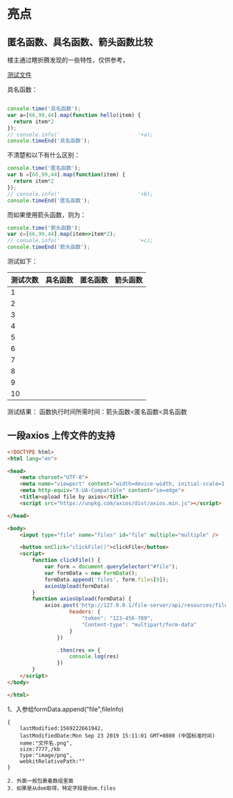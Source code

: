 # 亮点

## 匿名函数、具名函数、箭头函数比较

楼主通过瞎折腾发现的一些特性，仅供参考，

[测试文件](https://github.com/veaba/web-advanced-frond-end/tree/master/demos/js/test_function_name_anonymous_arrow.js)

具名函数：
```js

console.time('具名函数');
var a=[66,99,44].map(function hello(item) {
  return item*2
});
// console.info('                         '+a);
console.timeEnd('具名函数');
```

不清楚和以下有什么区别：
```js
console.time('匿名函数');
var b =[66,99,44].map(function(item) {
  return item*2
});
// console.info('                         '+b);
console.timeEnd('匿名函数');
`````

而如果使用箭头函数，则为：

```js
console.time('箭头函数');
var c=[66,99,44].map(item=>item*2);
// console.info('                         '+c);
console.timeEnd('箭头函数');
```

测试如下：

|测试次数|具名函数|匿名函数|箭头函数|
|---|---|---|---|
|1||
|2||
|3||
|4||
|5||
|6||
|7||
|8||
|9||
|10||

测试结果：
函数执行时间所需时间：箭头函数<匿名函数<具名函数

## 一段axios 上传文件的支持

```html
<!DOCTYPE html>
<html lang="en">

<head>
    <meta charset="UTF-8">
    <meta name="viewport" content="width=device-width, initial-scale=1.0">
    <meta http-equiv="X-UA-Compatible" content="ie=edge">
    <title>upload file by axios</title>
    <script src="https://unpkg.com/axios/dist/axios.min.js"></script>

</head>

<body>
    <input type="file" name="files" id="file" multiple="multiple" />

    <button onClick="clickFile()">clickFile</button>
    <script>
        function clickFile() {
            var form = document.querySelector("#file");
            var formData = new FormData();
            formData.append('files', form.files[0]);
            axiosUpload(formData)
        }
        function axiosUpload(formData) {
            axios.post('http://127.0.0.1/file-server/api/resources/files/uploads', formData, {
                    headers: {
                        "token": "123-456-789",
                        "Content-type": "multipart/form-data"
                    }
                })

                .then(res => {
                    console.log(res)
                })
        }
    </script>
</body>

</html>

```

1、入参给formData.append("file",fileInfo)

```text
{
	lastModified:1569222661942,
	lastModifiedDate:Mon Sep 23 2019 15:11:01 GMT+0800 (中国标准时间)
	name:"文件名.png",
	size:7777,/kb
	type:"image/png",
	webkitRelativePath:""
}

2. 外面一般包裹着数组里面
3. 如果是从dom取得，特定字段是dom.files

```
